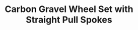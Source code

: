 ---
layout: community
category: community
title: "Carbon Gravel Wheel Set with Straight Pull Spokes"
description: "Considering a carbon gravel wheel set that has straight pull spokes. I am a little concerned about them causing a problem out on a long ride. Any opinions out there if I should steer clear of straight spoke versus J Bend for real world serviceability?"
isTopLevel: false
isSingleLevel: false
isArticle: false
datePublished: 2022-06-21 17:31:00 +0300
dateModified: 2022-06-21 17:31:00 +0300
published: false
---